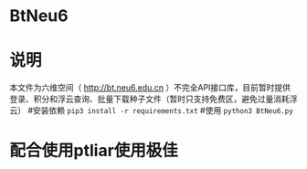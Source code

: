 BtNeu6
====
# 说明
本文件为六维空间（ http://bt.neu6.edu.cn ）不完全API接口库，目前暂时提供登录、积分和浮云查询、批量下载种子文件（暂时只支持免费区，避免过量消耗浮云）
#安装依赖
`pip3 install -r requirements.txt`
#使用
`python3 BtNeu6.py`
# 配合使用ptliar使用极佳
